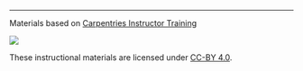 

***

Materials based on [Carpentries Instructor Training](https://carpentries.github.io/instructor-training/)


![](https://i.creativecommons.org/l/by/4.0/88x31.png)


These instructional materials are licensed under [CC-BY 4.0](https://creativecommons.org/licenses/by/4.0/).
